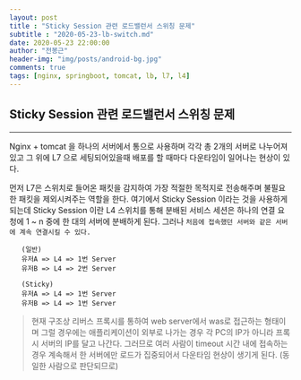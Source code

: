 ```yaml
---
layout: post
title : "Sticky Session 관련 로드밸런서 스위칭 문제"
subtitle : "2020-05-23-lb-switch.md"
date: 2020-05-23 22:00:00
author: "전봉근"
header-img: "img/posts/android-bg.jpg"
comments: true
tags: [nginx, springboot, tomcat, lb, l7, l4]
---
```


## Sticky Session 관련 로드밸런서 스위칭 문제
----------------------------------------------------------------

Nginx + tomcat 을 하나의 서버에서 통으로 사용하며 각각 총 2개의 서버로 나누어져있고 그 위에 L7 으로 세팅되어있을때 배포를 할 때마다 다운타임이 일어나는 현상이 있다.

먼저 L7은 스위치로 들어온 패킷을 감지하여 가장 적절한 목적지로 전송해주며 불필요한 패킷을 제외시켜주는 역할을 한다.
여기에서 Sticky Session 이라는 것을 사용하게 되는데 Sticky Session 이란 L4 스위치를 통해 분배된 서비스 세션은 하나의 연결 요청에 1 ~ n 중에 한 대의 서버에 분배하게 된다. 그러나 `처음에 접속했던 서버와 같은 서버에 계속 연결시킬 수 있다.`

```
   (일반)
   유저A => L4 => 1번 Server
   유저B => L4 => 2번 Server

   (Sticky)
   유저A => L4 => 1번 Server
   유저B => L4 => 1번 Server
```

> 현재 구조상 리버스 프록시를 통하여 web server에서 was로 접근하는 형태이며 그럴 경우에는 애플리케이션이 외부로 나가는 경우 각 PC의 IP가 아니라 프록시 서버의 IP를 달고 나간다. 그러므로 여러 사람이 timeout 시간 내에 접속하는 경우 계속해서 한 서버에만 로드가 집중되어서 다운타임 현상이 생기게 된다.  (동일한 사람으로 판단되므로)